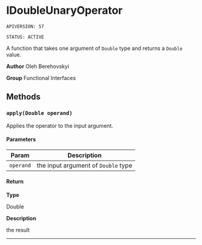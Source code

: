 # IDoubleUnaryOperator

`APIVERSION: 57`

`STATUS: ACTIVE`

A function that takes one argument of `Double` type and returns a `Double` value.


**Author** Oleh Berehovskyi


**Group** Functional Interfaces

## Methods
### `apply(Double operand)`

Applies the operator to the input argument.

#### Parameters
|Param|Description|
|---|---|
|`operand`|the input argument of `Double` type|

#### Return

**Type**

Double

**Description**

the result

---
